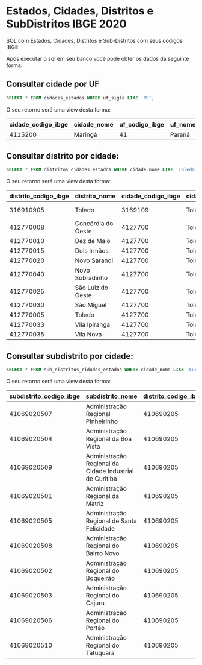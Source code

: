 # Estados, Cidades, Distritos e SubDistritos IBGE 2020

SQL com Estados, Cidades, Distritos e Sub-Distritos com seus códigos IBGE

Após executar o sql em seu banco você pode obter os dados da seguinte forma:

## Consultar cidade por UF

```sql
SELECT * FROM cidades_estados WHERE uf_sigla LIKE 'PR';
```

O seu retorno será uma view desta forma:

| cidade\_codigo\_ibge | cidade\_nome | uf\_codigo\_ibge | uf\_nome | uf\_sigla |
| :--- | :--- | :--- | :--- | :--- |
| 4115200 | Maringá | 41 | Paraná | PR |

## Consultar distrito por cidade:

```sql
SELECT * FROM distritos_cidades_estados WHERE cidade_nome LIKE 'Toledo';
```

O seu retorno será uma view desta forma:

| distrito\_codigo\_ibge | distrito\_nome | cidade\_codigo\_ibge | cidade\_nome | uf\_codigo\_ibge | uf\_nome | uf\_sigla |
| :--- | :--- | :--- | :--- | :--- | :--- | :--- |
| 316910905 | Toledo | 3169109 | Toledo | 31 | Minas Gerais | MG |
| 412770008 | Concórdia do Oeste | 4127700 | Toledo | 41 | Paraná | PR |
| 412770010 | Dez de Maio | 4127700 | Toledo | 41 | Paraná | PR |
| 412770015 | Dois Irmãos | 4127700 | Toledo | 41 | Paraná | PR |
| 412770020 | Novo Sarandi | 4127700 | Toledo | 41 | Paraná | PR |
| 412770040 | Novo Sobradinho | 4127700 | Toledo | 41 | Paraná | PR |
| 412770025 | São Luiz do Oeste | 4127700 | Toledo | 41 | Paraná | PR |
| 412770030 | São Miguel | 4127700 | Toledo | 41 | Paraná | PR |
| 412770005 | Toledo | 4127700 | Toledo | 41 | Paraná | PR |
| 412770033 | Vila Ipiranga | 4127700 | Toledo | 41 | Paraná | PR |
| 412770035 | Vila Nova | 4127700 | Toledo | 41 | Paraná | PR |

## Consultar subdistrito por cidade:

```sql
SELECT * FROM sub_distritos_cidades_estados WHERE cidade_nome LIKE 'Curitiba';
```

O seu retorno será uma view desta forma:

| subdistrito\_codigo\_ibge | subdistrito\_nome | distrito\_codigo\_ibge | distrito\_nome | cidade\_codigo\_ibge | cidade\_nome | uf\_codigo\_ibge | uf\_nome | uf\_sigla |
| :--- | :--- | :--- | :--- | :--- | :--- | :--- | :--- | :--- |
| 41069020507 | Administração Regional Pinheirinho | 410690205 | Curitiba | 4106902 | Curitiba | 41 | Paraná | PR |
| 41069020504 | Administração Regional da Boa Vista | 410690205 | Curitiba | 4106902 | Curitiba | 41 | Paraná | PR |
| 41069020509 | Administração Regional da Cidade Industrial de Curitiba | 410690205 | Curitiba | 4106902 | Curitiba | 41 | Paraná | PR |
| 41069020501 | Administração Regional da Matriz | 410690205 | Curitiba | 4106902 | Curitiba | 41 | Paraná | PR |
| 41069020505 | Administração Regional de Santa Felicidade | 410690205 | Curitiba | 4106902 | Curitiba | 41 | Paraná | PR |
| 41069020508 | Administração Regional do Bairro Novo | 410690205 | Curitiba | 4106902 | Curitiba | 41 | Paraná | PR |
| 41069020502 | Administração Regional do Boqueirão | 410690205 | Curitiba | 4106902 | Curitiba | 41 | Paraná | PR |
| 41069020503 | Administração Regional do Cajuru | 410690205 | Curitiba | 4106902 | Curitiba | 41 | Paraná | PR |
| 41069020506 | Administração Regional do Portão | 410690205 | Curitiba | 4106902 | Curitiba | 41 | Paraná | PR |
| 41069020510 | Administração Regional do Tatuquara | 410690205 | Curitiba | 4106902 | Curitiba | 41 | Paraná | PR |

